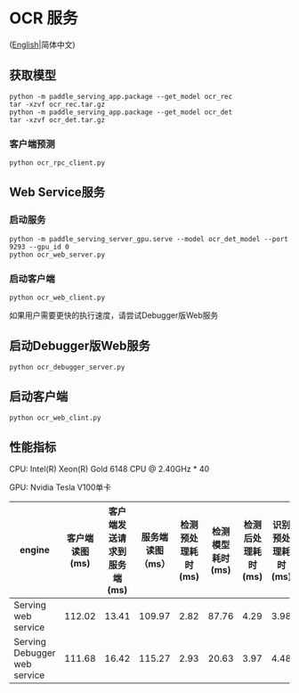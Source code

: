 # OCR 服务

([English](./README.md)|简体中文)

## 获取模型
```
python -m paddle_serving_app.package --get_model ocr_rec
tar -xzvf ocr_rec.tar.gz
python -m paddle_serving_app.package --get_model ocr_det
tar -xzvf ocr_det.tar.gz
```

### 客户端预测

```
python ocr_rpc_client.py
```

## Web Service服务

### 启动服务

```
python -m paddle_serving_server_gpu.serve --model ocr_det_model --port 9293 --gpu_id 0
python ocr_web_server.py
```

### 启动客户端
```
python ocr_web_client.py
```

如果用户需要更快的执行速度，请尝试Debugger版Web服务
## 启动Debugger版Web服务
```
python ocr_debugger_server.py
```

## 启动客户端
```
python ocr_web_clint.py
```

## 性能指标

CPU: Intel(R) Xeon(R) Gold 6148 CPU @ 2.40GHz * 40

GPU: Nvidia Tesla V100单卡

| engine                       | 客户端读图(ms) | 客户端发送请求到服务端(ms) | 服务端读图（ms） | 检测预处理耗时(ms) | 检测模型耗时(ms) | 检测后处理耗时(ms) | 识别预处理耗时(ms) | 识别模型耗时(ms) | 识别后处理耗时(ms) | 服务端回传客户端时间(ms) | 服务端整体耗时(ms) | 空跑耗时(ms) | 整体耗时（ms) |
|------------------------------|----------------|----------------------------|------------------|--------------------|------------------|--------------------|--------------------|------------------|--------------------|--------------------------|--------------------|--------------|---------------|
| Serving web service          | 112.02         | 13.41                      | 109.97           | 2.82               | 87.76            | 4.29               | 3.98               | 78.51            | 3.66               | 4.12                     | 181.02             | 239.52       | 420.54        |
| Serving Debugger web service | 111.68         | 16.42                      | 115.27           | 2.93               | 20.63            | 3.97               | 4.48               | 13.84            | 3.60               | 6.91                     | 49.45              | 250.28       | 299.73        |
